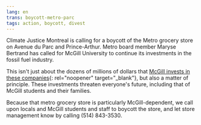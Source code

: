 ```yaml
---
lang: en
trans: boycott-metro-parc
tags: action, boycott, divest
---
```

Climate Justice Montreal is calling for a boycott of the Metro grocery store on Avenue du Parc and Prince-Arthur. Metro board member Maryse Bertrand has called for McGill University to continue its investments in the fossil fuel industry. 

This isn't just about the dozens of millions of dollars that [McGill invests in these companies](https://mcgillinvests.in){: rel="noopener" target="_blank"}, but also a matter of principle. These investments threaten everyone's future, including that of McGill students and their families.

Because that metro grocery store is particularly McGill-dependent, we call upon locals and McGill students and staff to boycott the store, and let store management know by calling (514) 843-3530.
